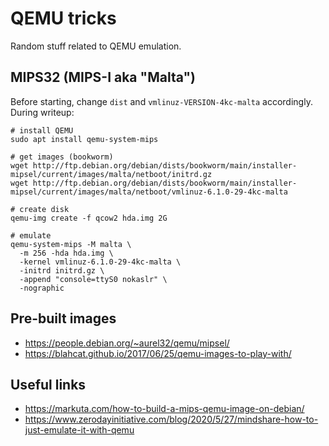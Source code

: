 # QEMU tricks
Random stuff related to QEMU emulation.

## MIPS32 (MIPS-I aka "Malta")
Before starting, change `dist` and `vmlinuz-VERSION-4kc-malta` accordingly. During writeup:
```
# install QEMU
sudo apt install qemu-system-mips

# get images (bookworm)
wget http://ftp.debian.org/debian/dists/bookworm/main/installer-mipsel/current/images/malta/netboot/initrd.gz
wget http://ftp.debian.org/debian/dists/bookworm/main/installer-mipsel/current/images/malta/netboot/vmlinuz-6.1.0-29-4kc-malta

# create disk
qemu-img create -f qcow2 hda.img 2G

# emulate
qemu-system-mips -M malta \
  -m 256 -hda hda.img \
  -kernel vmlinuz-6.1.0-29-4kc-malta \
  -initrd initrd.gz \
  -append "console=ttyS0 nokaslr" \
  -nographic
```

## Pre-built images
* https://people.debian.org/~aurel32/qemu/mipsel/
* https://blahcat.github.io/2017/06/25/qemu-images-to-play-with/

## Useful links
* https://markuta.com/how-to-build-a-mips-qemu-image-on-debian/
* https://www.zerodayinitiative.com/blog/2020/5/27/mindshare-how-to-just-emulate-it-with-qemu
